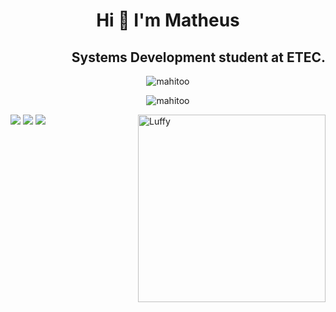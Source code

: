 <h1 align="center">
Hi 👋 I'm Matheus
</h1>
<h2 align="right">
Systems Development student at ETEC.
</h2>

<p align="center">
  <img src="https://github-readme-stats.vercel.app/api/top-langs?username=mahitoo&show_icons=true&theme=dracula&locale=en&layout=compact"  alt="mahitoo">
</p>
<p align="center">
  <img src="https://github-readme-stats.vercel.app/api?username=mahitoo&show_icons=true&theme=dracula&locale=en" alt="mahitoo">
</p>


<div>
<a href="https://twitter.com/Theuzss_" target="_blank"><img src="https://img.shields.io/badge/Twitter-1DA1F2?style=for-the-badge&logo=twitter&logoColor=white" target="_blank"></a>
<a href="https://www.instagram.com/theuzss_/" target="_blank"><img src="https://img.shields.io/badge/Instagram-E4405F?style=for-the-badge&logo=instagram&logoColor=white" target="_blank"></a>
<a href="https://www.linkedin.com/in/matheus-costa-277952232/" target="_blank"><img src="https://img.shields.io/badge/LinkedIn-0077B5?style=for-the-badge&logo=linkedin&logoColor=white" target="_blank"></a>
<img align="right" alt="Luffy" src="https://giffiles.alphacoders.com/350/35050.gif" width="300px">
 </div>   




<!--
**Mahitoo/Mahitoo** is a ✨ _special_ ✨ repository because its `README.md` (this file) appears on your GitHub profile.

Here are some ideas to get you started:

- 🔭 I’m currently working on ...
- 🌱 I’m currently learning ...
- 👯 I’m looking to collaborate on ...
- 🤔 I’m looking for help with ...
- 💬 Ask me about ...
- 📫 How to reach me: ...
- 😄 Pronouns: ...
- ⚡ Fun fact: ...
-->
